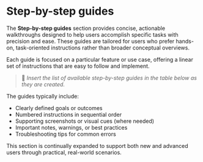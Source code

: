 # Step-by-step guides

The **Step-by-step guides** section provides concise, actionable walkthroughs designed to help users accomplish specific tasks with precision and ease. These guides are tailored for users who prefer hands-on, task-oriented instructions rather than broader conceptual overviews.

Each guide is focused on a particular feature or use case, offering a linear set of instructions that are easy to follow and implement.

> 📌 _Insert the list of available step-by-step guides in the table below as they are created._

The guides typically include:

- Clearly defined goals or outcomes
- Numbered instructions in sequential order
- Supporting screenshots or visual cues (where needed)
- Important notes, warnings, or best practices
- Troubleshooting tips for common errors

This section is continually expanded to support both new and advanced users through practical, real-world scenarios.
